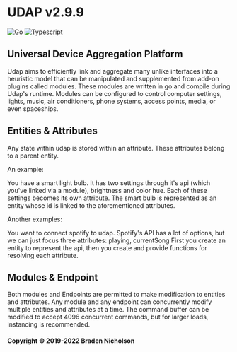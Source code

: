 # UDAP v2.9.9
[![Go](https://github.com/bradenn/udap/actions/workflows/go.yml/badge.svg?branch=main)](https://github.com/bradenn/udap/actions/workflows/go.yml)
[![Typescript](https://github.com/bradenn/udap/actions/workflows/ts.yml/badge.svg)](https://github.com/bradenn/udap/actions/workflows/ts.yml)
## Universal Device Aggregation Platform

Udap aims to efficiently link and aggregate many unlike interfaces into a heuristic model that can be manipulated and
supplemented from add-on plugins called modules. These modules are written in go and compile during Udap's runtime.
Modules can be configured to control computer settings, lights, music, air conditioners, phone systems, access points,
media, or even spaceships.

## Entities & Attributes

Any state within udap is stored within an attribute. These attributes belong to a parent entity.

An example:

You have a smart light bulb. It has two settings through it's api (which you've linked via a module), brightness and
color hue. Each of these settings becomes its own attribute. The smart bulb is represented as an entity whose id is
linked to the aforementioned attributes.

Another examples:

You want to connect spotify to udap. Spotify's API has a lot of options, but we can just focus three attributes:
playing, currentSong First you create an entity to represent the api, then you create and provide functions for
resolving each attribute.

## Modules & Endpoint

Both modules and Endpoints are permitted to make modification to entities and attributes. Any module and any endpoint
can concurrently modify multiple entities and attributes at a time. The command buffer can be modified to accept 4096
concurrent commands, but for larger loads, instancing is recommended.

#### Copyright &copy; 2019-2022 Braden Nicholson
